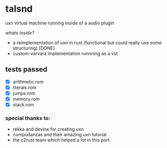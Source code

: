 # talsnd

uxn virtual machine running inside of a audio plugin

*whats inside?*

- a reimplementation of uxn in rust (functional but could really use some structuring) [DONE]
- custom-varvara implementation runnning as a vst


## tests passed
- [x] arithmetic.rom
- [x] literals.rom
- [x] jumps.rom
- [x] memory.rom
- [x] stack.rom

### special thanks to:
- rekka and devine for creating uxn
- compudanzas and their amazing uxn tutorial
- the c2rust team which helped a lot in this port